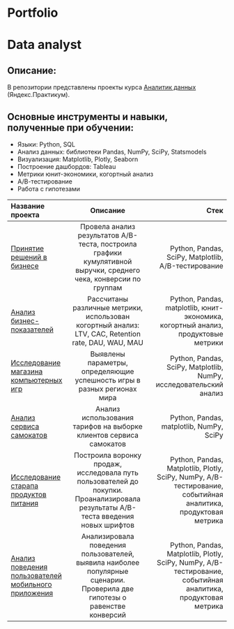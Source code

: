 # Portfolio
# Data analyst

## Описание:
В репозитории представлены проекты курса [Аналитик данных](https://praktikum.yandex.ru/data-analyst/) (Яндекс.Практикум).

## Основные инструменты и навыки, полученные при обучении:
- Языки: Python, SQL
- Анализ данных: библиотеки Pandas, NumPy, SciPy, Statsmodels
- Визуализация: Matplotlib, Plotly, Seaborn
- Построение дашбордов: Tableau
- Метрики юнит-экономики, когортный анализ
- А/В-тестирование
- Работа с гипотезами





| Название проекта | Описание  | Стек |
|:---------------- |:------------:| -------------:|
| [Принятие решений в бизнесе](https://github.com/whosdatt/Portfolio/tree/main/%D0%9F%D1%80%D0%B8%D0%BD%D1%8F%D1%82%D0%B8%D0%B5%20%D1%80%D0%B5%D1%88%D0%B5%D0%BD%D0%B8%D0%B9%20%D0%B2%20%D0%B1%D0%B8%D0%B7%D0%BD%D0%B5%D1%81%D0%B5)         |Провела анализ результатов A/B-теста, построила графики кумулятивной выручки, среднего чека, конверсии по группам    | Python, Pandas, SciPy, Matplotlib, A/B-тестирование        |
| [Анализ бизнес-показателей](https://github.com/whosdatt/Portfolio/tree/main/%D0%90%D0%BD%D0%B0%D0%BB%D0%B8%D0%B7%20%D0%B1%D0%B8%D0%B7%D0%BD%D0%B5%D1%81-%D0%BF%D0%BE%D0%BA%D0%B0%D0%B7%D0%B0%D1%82%D0%B5%D0%BB%D0%B5%D0%B9)         | Рассчитаны различные метрики, использован когортный анализ: LTV, CAC, Retention rate, DAU, WAU, MAU          | Python, Pandas, matplotlib, юнит-экономика, когортный анализ, продуктовые метрики   |
| [Исследование магазина компьютерных игр](https://github.com/whosdatt/Portfolio/tree/main/GameStore)        | Выявлены параметры, определяющие успешность игры в разных регионах мира          | Python, Pandas, SciPy, Matplotlib, NumPy, исследовательский анализ       |
| [Анализ сервиса самокатов](https://github.com/whosdatt/Portfolio/tree/main/GoFastProject)       | Анализ использования тарифов на выборке клиентов сервиса самокатов          | Python, Pandas, matplotlib, NumPy, SciPy       |
| [Исследование старапа продуктов питания](https://github.com/whosdatt/Portfolio/tree/main/StartUp)      | Построила воронку продаж, исследовала путь пользователей до покупки. Проанализировала результаты A/B-теста введения новых шрифтов      | Python, Pandas, Matplotlib, Plotly, SciPy, NumPy, A/B-тестирование, событийная аналитика, продуктовая метрика       |
| [Анализ поведения пользователей мобильного приложения](https://nbviewer.org/github/whosdatt/Portfolio/blob/main/Mobile%20app/Mobile%20app%20%281%29.ipynb)      | Анализировала поведения пользователей, выявила наиболее популярные сценарии. Проверила две гипотезы о равенстве конверсий      | Python, Pandas, Matplotlib, Plotly, SciPy, NumPy, A/B-тестирование, событийная аналитика, продуктовая метрика       |
